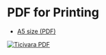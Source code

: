 # PDF for Printing

- [A5 size (PDF)](/pdf/ticivara-thai.pdf)

[![Ticivara PDF](/pdf/ticivara-thai-thumb.jpg)](/pdf/ticivara-thai.pdf)

